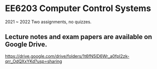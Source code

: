 # EE6203 Computer Control Systems

2021 ~ 2022 Two assignments, no quizzes.

## Lecture notes and exam papers are available on Google Drive.

https://drive.google.com/drive/folders/1t6fN5lD6Wr_a0fpI2zk-qrr_OdQXxYKd?usp=sharing
